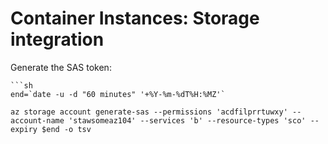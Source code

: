 # Container Instances: Storage integration



Generate the SAS token:

```
```sh
end=`date -u -d "60 minutes" '+%Y-%m-%dT%H:%MZ'`

az storage account generate-sas --permissions 'acdfilprrtuwxy' --account-name 'stawsomeaz104' --services 'b' --resource-types 'sco' --expiry $end -o tsv
```
```